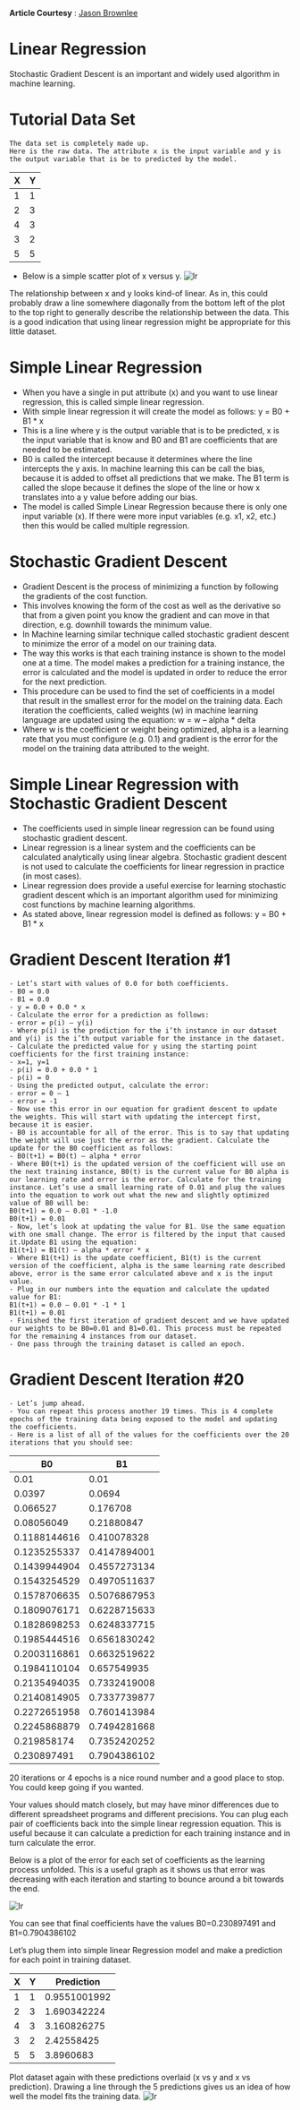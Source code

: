 **Article Courtesy** : [Jason Brownlee](https://machinelearningmastery.com/linear-regression-tutorial-using-gradient-descent-for-machine-learning/)

Linear Regression
===

Stochastic Gradient Descent is an important and widely used algorithm in machine learning.

# Tutorial Data Set
	The data set is completely made up.
	Here is the raw data. The attribute x is the input variable and y is the output variable that is be to predicted by the model.


| X | Y |
|---|---|
| 1 | 1 |
| 2 | 3 |
| 4 | 3 |
| 3 | 2 |
| 5 | 5 |
	

- Below is a simple scatter plot of x versus y.
	![lr](https://user-images.githubusercontent.com/33459977/63126611-dee10300-bfcd-11e9-88f8-bc24bc0642c9.png)

The relationship between x and y looks kind-of linear. As in, this could probably draw a line somewhere diagonally from the bottom left of the plot to the top right to generally describe the relationship between the data. This is a good indication that using linear regression might be appropriate for this little dataset.

# Simple Linear Regression
- When you have a single in put attribute (x) and you want to use linear regression, this is called simple linear regression.
- With simple linear regression it will create the model as follows:
	y = B0 + B1 * x
- This is a line where y is the output variable that is to be predicted, x is the input variable that is know and B0 and B1 are coefficients that are needed to be estimated.
- B0 is called the intercept because it determines where the line intercepts the y axis. In machine learning this can be call the bias, because it is added to offset all predictions that we make. The B1 term is called the slope because it defines the slope of the line or how x translates into a y value before adding our bias.
- The model is called Simple Linear Regression because there is only one input variable (x). If there were more input variables (e.g. x1, x2, etc.) then this would be called multiple regression.

# Stochastic Gradient Descent
- Gradient Descent is the process of minimizing a function by following the gradients of the cost function.
- This involves knowing the form of the cost as well as the derivative so that from a given point you know the gradient and can move in that direction, e.g. downhill towards the minimum value.
- In Machine learning similar technique called stochastic gradient descent to minimize the error of a model on our training data.
- The way this works is that each training instance is shown to the model one at a time. The model makes a prediction for a training instance, the error is calculated and the model is updated in order to reduce the error for the next prediction.
- This procedure can be used to find the set of coefficients in a model that result in the smallest error for the model on the training data. Each iteration the coefficients, called weights (w) in machine learning language are updated using the equation:
	w = w – alpha * delta
- Where w is the coefficient or weight being optimized, alpha is a learning rate that you must configure (e.g. 0.1) and gradient is the error for the model on the training data attributed to the weight.

# Simple Linear Regression with Stochastic Gradient Descent
- The coefficients used in simple linear regression can be found using stochastic gradient descent.
- Linear regression is a linear system and the coefficients can be calculated analytically using linear algebra. Stochastic gradient descent is not used to calculate the coefficients for linear regression in practice (in most cases).
- Linear regression does provide a useful exercise for learning stochastic gradient descent which is an important algorithm used for minimizing cost functions by machine learning algorithms.
- As stated above, linear regression model is defined as follows:
	y = B0 + B1 * x

# Gradient Descent Iteration #1
	- Let’s start with values of 0.0 for both coefficients.
	- B0 = 0.0
	- B1 = 0.0
	- y = 0.0 + 0.0 * x
	- Calculate the error for a prediction as follows:
	- error = p(i) – y(i)
	- Where p(i) is the prediction for the i’th instance in our dataset and y(i) is the i’th output variable for the instance in the dataset.
	- Calculate the predicted value for y using the starting point coefficients for the first training instance:
	- x=1, y=1
	- p(i) = 0.0 + 0.0 * 1
	- p(i) = 0
	- Using the predicted output, calculate the error:
	- error = 0 – 1
	- error = -1
	- Now use this error in our equation for gradient descent to update the weights. This will start with updating the intercept first, because it is easier.
	- B0 is accountable for all of the error. This is to say that updating the weight will use just the error as the gradient. Calculate the update for the B0 coefficient as follows:
	- B0(t+1) = B0(t) – alpha * error
	- Where B0(t+1) is the updated version of the coefficient will use on the next training instance, B0(t) is the current value for B0 alpha is our learning rate and error is the error. Calculate for the training instance. Let’s use a small learning rate of 0.01 and plug the values into the equation to work out what the new and slightly optimized value of B0 will be:
	B0(t+1) = 0.0 – 0.01 * -1.0
	B0(t+1) = 0.01
	- Now, let’s look at updating the value for B1. Use the same equation with one small change. The error is filtered by the input that caused it.Update B1 using the equation:
	B1(t+1) = B1(t) – alpha * error * x
	- Where B1(t+1) is the update coefficient, B1(t) is the current version of the coefficient, alpha is the same learning rate described above, error is the same error calculated above and x is the input value.
	- Plug in our numbers into the equation and calculate the updated value for B1:
	B1(t+1) = 0.0 – 0.01 * -1 * 1
	B1(t+1) = 0.01
	- Finished the first iteration of gradient descent and we have updated our weights to be B0=0.01 and B1=0.01. This process must be repeated for the remaining 4 instances from our dataset.
	- One pass through the training dataset is called an epoch.

# Gradient Descent Iteration #20
	- Let’s jump ahead.
	- You can repeat this process another 19 times. This is 4 complete epochs of the training data being exposed to the model and updating the coefficients.
	- Here is a list of all of the values for the coefficients over the 20 iterations that you should see:

| B0 | B1 |
|----|----|
| 0.01 |	0.01|
| 0.0397 |	0.0694|
| 0.066527 |	0.176708|
| 0.08056049 |	0.21880847|
| 0.1188144616 |	0.410078328|
| 0.1235255337 |	0.4147894001|
| 0.1439944904 |	0.4557273134|
| 0.1543254529 |	0.4970511637|
| 0.1578706635 |	0.5076867953|
| 0.1809076171 |	0.6228715633|
| 0.1828698253 |	0.6248337715|
| 0.1985444516 |	0.6561830242|
| 0.2003116861 |	0.6632519622|
| 0.1984110104 |	0.657549935|
| 0.2135494035 |	0.7332419008|
| 0.2140814905 |0.7337739877|
| 0.2272651958 |	0.7601413984|
| 0.2245868879 |	0.7494281668|
| 0.219858174 |	0.7352420252|
| 0.230897491 |	0.7904386102|

20 iterations or 4 epochs is a nice round number and a good place to stop. You could keep going if you wanted.

Your values should match closely, but may have minor differences due to different spreadsheet programs and different precisions. You can plug each pair of coefficients back into the simple linear regression equation. This is useful because it can calculate a prediction for each training instance and in turn calculate the error.

Below is a plot of the error for each set of coefficients as the learning process unfolded. This is a useful graph as it shows us that error was decreasing with each iteration and starting to bounce around a bit towards the end.

![lr](https://user-images.githubusercontent.com/33459977/63127359-c83bab80-bfcf-11e9-918e-c0066e02bc18.png)

You can see that final coefficients have the values B0=0.230897491 and B1=0.7904386102

Let’s plug them into simple linear Regression model and make a prediction for each point in training dataset.

| X | Y | Prediction |
|---|---|------------|
| 1 | 1 |0.9551001992|
| 2 | 3 |1.690342224 |
| 4 | 3 |3.160826275 |
| 3 | 2 |2.42558425  |
| 5 | 5 |3.8960683   |

Plot dataset again with these predictions overlaid (x vs y and x vs prediction). Drawing a line through the 5 predictions gives us an idea of how well the model fits the training data.
![lr](https://user-images.githubusercontent.com/33459977/63127501-21a3da80-bfd0-11e9-979f-50cb0c39092a.png)
